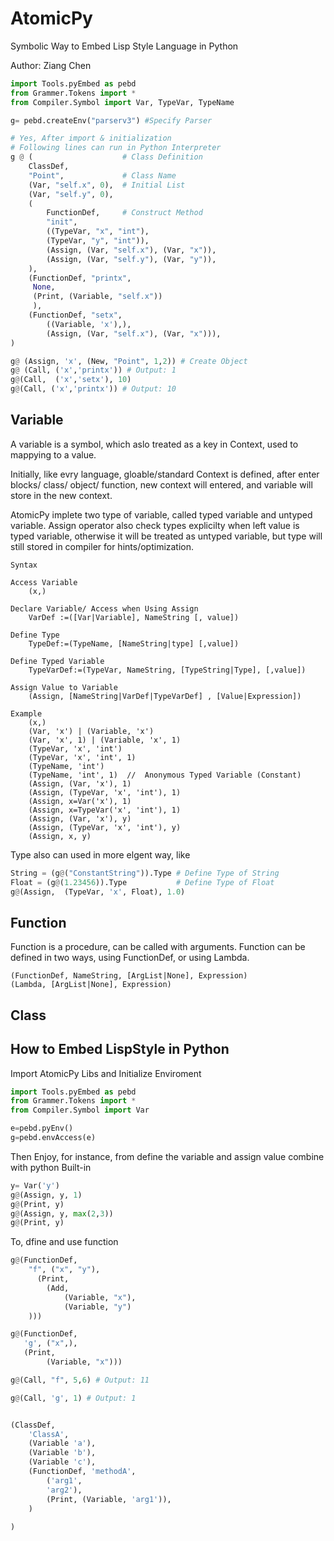 # AtomicPy

Symbolic Way to Embed Lisp Style Language in Python

Author: Ziang Chen

```python
import Tools.pyEmbed as pebd
from Grammer.Tokens import *
from Compiler.Symbol import Var, TypeVar, TypeName

g= pebd.createEnv("parserv3") #Specify Parser

# Yes, After import & initialization
# Following lines can run in Python Interpreter
g @ (                    # Class Definition
    ClassDef,
    "Point",             # Class Name
    (Var, "self.x", 0),  # Initial List
    (Var, "self.y", 0),
    (
        FunctionDef,     # Construct Method
        "init",
        ((TypeVar, "x", "int"), 
        (TypeVar, "y", "int")),
        (Assign, (Var, "self.x"), (Var, "x")),
        (Assign, (Var, "self.y"), (Var, "y")),
    ),
    (FunctionDef, "printx", 
     None, 
     (Print, (Variable, "self.x"))
     ),
    (FunctionDef, "setx",
        ((Variable, 'x'),), 
        (Assign, (Var, "self.x"), (Var, "x"))),
)

g@ (Assign, 'x', (New, "Point", 1,2)) # Create Object
g@ (Call, ('x','printx')) # Output: 1
g@(Call,  ('x','setx'), 10) 
g@(Call, ('x','printx')) # Output: 10
```

## Variable

A variable is a symbol, which aslo treated as a key in Context, used to mappying to a value. 

Initially, like evry language, gloable/standard Context is defined, after enter blocks/ class/ object/ function, new context will entered, and variable will store in the new context.

AtomicPy implete two type of variable, called typed variable and untyped variable. Assign operator also check types explicilty when left value is typed variable, otherwise it will be treated as untyped variable, but type will still stored in compiler for hints/optimization.

```Lisp
Syntax

Access Variable
    (x,) 

Declare Variable/ Access when Using Assign 
    VarDef :=([Var|Variable], NameString [, value])                            

Define Type                 
    TypeDef:=(TypeName, [NameString|type] [,value])              

Define Typed Variable
    TypeVarDef:=(TypeVar, NameString, [TypeString|Type], [,value])                 

Assign Value to Variable
    (Assign, [NameString|VarDef|TypeVarDef] , [Value|Expression])  

Example
    (x,)
    (Var, 'x') | (Variable, 'x')         
    (Var, 'x', 1) | (Variable, 'x', 1)    
    (TypeVar, 'x', 'int')                 
    (TypeVar, 'x', 'int', 1)              
    (TypeName, 'int')                     
    (TypeName, 'int', 1)  //  Anonymous Typed Variable (Constant)
    (Assign, (Var, 'x'), 1)              
    (Assign, (TypeVar, 'x', 'int'), 1)    
    (Assign, x=Var('x'), 1)              
    (Assign, x=TypeVar('x', 'int'), 1)    
    (Assign, (Var, 'x'), y)             
    (Assign, (TypeVar, 'x', 'int'), y)   
    (Assign, x, y)                        
```
Type also can used in more elgent way, like
```python
String = (g@("ConstantString")).Type # Define Type of String
Float = (g@(1.23456)).Type           # Define Type of Float
g@(Assign,  (TypeVar, 'x', Float), 1.0)
```

## Function

Function is a procedure, can be called with arguments. Function can be defined in two ways, using FunctionDef, or using Lambda.

```Lisp
(FunctionDef, NameString, [ArgList|None], Expression)
(Lambda, [ArgList|None], Expression)
```
## Class



## How to Embed LispStyle in Python

Import AtomicPy Libs and Initialize Enviroment
```python
import Tools.pyEmbed as pebd
from Grammer.Tokens import *
from Compiler.Symbol import Var

e=pebd.pyEnv()
g=pebd.envAccess(e)
```

Then Enjoy, for instance, from define the variable and assign value combine with python Built-in
```python
y= Var('y')
g@(Assign, y, 1)
g@(Print, y)
g@(Assign, y, max(2,3))
g@(Print, y)
```
To, dfine and use function
```python
g@(FunctionDef,
    "f", ("x", "y"),
      (Print, 
        (Add, 
            (Variable, "x"), 
            (Variable, "y")
    )))

g@(FunctionDef,
   'g', ("x",),
   (Print, 
        (Variable, "x")))

g@(Call, "f", 5,6) # Output: 11

g@(Call, 'g', 1) # Output: 1
```


```python

(ClassDef,
    'ClassA',
    (Variable 'a'),
    (Variable 'b'),
    (Variable 'c'),
    (FunctionDef, 'methodA', 
        ('arg1',
        'arg2'),
        (Print, (Variable, 'arg1')),
    )
    
)

```